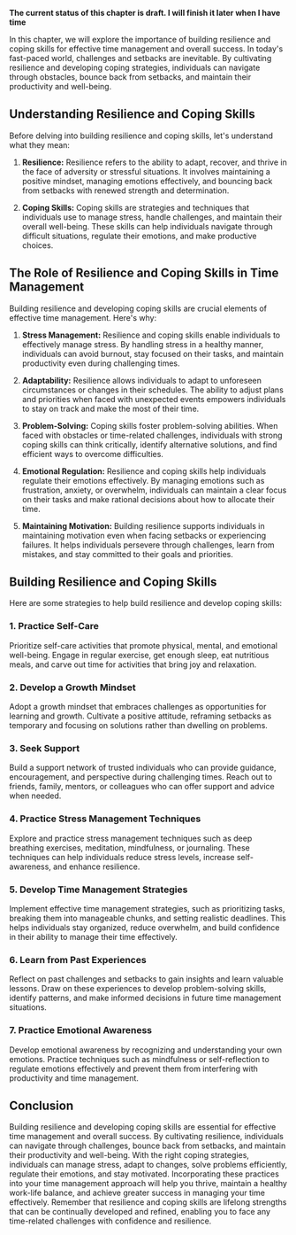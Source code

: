 **The current status of this chapter is draft. I will finish it later when I have time**

In this chapter, we will explore the importance of building resilience and coping skills for effective time management and overall success. In today's fast-paced world, challenges and setbacks are inevitable. By cultivating resilience and developing coping strategies, individuals can navigate through obstacles, bounce back from setbacks, and maintain their productivity and well-being.

Understanding Resilience and Coping Skills
------------------------------------------

Before delving into building resilience and coping skills, let's understand what they mean:

1. **Resilience:** Resilience refers to the ability to adapt, recover, and thrive in the face of adversity or stressful situations. It involves maintaining a positive mindset, managing emotions effectively, and bouncing back from setbacks with renewed strength and determination.

2. **Coping Skills:** Coping skills are strategies and techniques that individuals use to manage stress, handle challenges, and maintain their overall well-being. These skills can help individuals navigate through difficult situations, regulate their emotions, and make productive choices.

The Role of Resilience and Coping Skills in Time Management
-----------------------------------------------------------

Building resilience and developing coping skills are crucial elements of effective time management. Here's why:

1. **Stress Management:** Resilience and coping skills enable individuals to effectively manage stress. By handling stress in a healthy manner, individuals can avoid burnout, stay focused on their tasks, and maintain productivity even during challenging times.

2. **Adaptability:** Resilience allows individuals to adapt to unforeseen circumstances or changes in their schedules. The ability to adjust plans and priorities when faced with unexpected events empowers individuals to stay on track and make the most of their time.

3. **Problem-Solving:** Coping skills foster problem-solving abilities. When faced with obstacles or time-related challenges, individuals with strong coping skills can think critically, identify alternative solutions, and find efficient ways to overcome difficulties.

4. **Emotional Regulation:** Resilience and coping skills help individuals regulate their emotions effectively. By managing emotions such as frustration, anxiety, or overwhelm, individuals can maintain a clear focus on their tasks and make rational decisions about how to allocate their time.

5. **Maintaining Motivation:** Building resilience supports individuals in maintaining motivation even when facing setbacks or experiencing failures. It helps individuals persevere through challenges, learn from mistakes, and stay committed to their goals and priorities.

Building Resilience and Coping Skills
-------------------------------------

Here are some strategies to help build resilience and develop coping skills:

### 1. **Practice Self-Care**

Prioritize self-care activities that promote physical, mental, and emotional well-being. Engage in regular exercise, get enough sleep, eat nutritious meals, and carve out time for activities that bring joy and relaxation.

### 2. **Develop a Growth Mindset**

Adopt a growth mindset that embraces challenges as opportunities for learning and growth. Cultivate a positive attitude, reframing setbacks as temporary and focusing on solutions rather than dwelling on problems.

### 3. **Seek Support**

Build a support network of trusted individuals who can provide guidance, encouragement, and perspective during challenging times. Reach out to friends, family, mentors, or colleagues who can offer support and advice when needed.

### 4. **Practice Stress Management Techniques**

Explore and practice stress management techniques such as deep breathing exercises, meditation, mindfulness, or journaling. These techniques can help individuals reduce stress levels, increase self-awareness, and enhance resilience.

### 5. **Develop Time Management Strategies**

Implement effective time management strategies, such as prioritizing tasks, breaking them into manageable chunks, and setting realistic deadlines. This helps individuals stay organized, reduce overwhelm, and build confidence in their ability to manage their time effectively.

### 6. **Learn from Past Experiences**

Reflect on past challenges and setbacks to gain insights and learn valuable lessons. Draw on these experiences to develop problem-solving skills, identify patterns, and make informed decisions in future time management situations.

### 7. **Practice Emotional Awareness**

Develop emotional awareness by recognizing and understanding your own emotions. Practice techniques such as mindfulness or self-reflection to regulate emotions effectively and prevent them from interfering with productivity and time management.

Conclusion
----------

Building resilience and developing coping skills are essential for effective time management and overall success. By cultivating resilience, individuals can navigate through challenges, bounce back from setbacks, and maintain their productivity and well-being. With the right coping strategies, individuals can manage stress, adapt to changes, solve problems efficiently, regulate their emotions, and stay motivated. Incorporating these practices into your time management approach will help you thrive, maintain a healthy work-life balance, and achieve greater success in managing your time effectively. Remember that resilience and coping skills are lifelong strengths that can be continually developed and refined, enabling you to face any time-related challenges with confidence and resilience.
